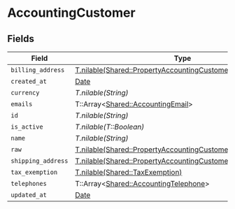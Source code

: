 # AccountingCustomer


## Fields

| Field                                                                                                                            | Type                                                                                                                             | Required                                                                                                                         | Description                                                                                                                      |
| -------------------------------------------------------------------------------------------------------------------------------- | -------------------------------------------------------------------------------------------------------------------------------- | -------------------------------------------------------------------------------------------------------------------------------- | -------------------------------------------------------------------------------------------------------------------------------- |
| `billing_address`                                                                                                                | [T.nilable(Shared::PropertyAccountingCustomerBillingAddress)](../../models/shared/propertyaccountingcustomerbillingaddress.md)   | :heavy_minus_sign:                                                                                                               | N/A                                                                                                                              |
| `created_at`                                                                                                                     | [Date](https://ruby-doc.org/stdlib-2.6.1/libdoc/date/rdoc/Date.html)                                                             | :heavy_minus_sign:                                                                                                               | N/A                                                                                                                              |
| `currency`                                                                                                                       | *T.nilable(String)*                                                                                                              | :heavy_minus_sign:                                                                                                               | N/A                                                                                                                              |
| `emails`                                                                                                                         | T::Array<[Shared::AccountingEmail](../../models/shared/accountingemail.md)>                                                      | :heavy_minus_sign:                                                                                                               | N/A                                                                                                                              |
| `id`                                                                                                                             | *T.nilable(String)*                                                                                                              | :heavy_minus_sign:                                                                                                               | N/A                                                                                                                              |
| `is_active`                                                                                                                      | *T.nilable(T::Boolean)*                                                                                                          | :heavy_minus_sign:                                                                                                               | N/A                                                                                                                              |
| `name`                                                                                                                           | *T.nilable(String)*                                                                                                              | :heavy_minus_sign:                                                                                                               | N/A                                                                                                                              |
| `raw`                                                                                                                            | [T.nilable(Shared::PropertyAccountingCustomerRaw)](../../models/shared/propertyaccountingcustomerraw.md)                         | :heavy_minus_sign:                                                                                                               | N/A                                                                                                                              |
| `shipping_address`                                                                                                               | [T.nilable(Shared::PropertyAccountingCustomerShippingAddress)](../../models/shared/propertyaccountingcustomershippingaddress.md) | :heavy_minus_sign:                                                                                                               | N/A                                                                                                                              |
| `tax_exemption`                                                                                                                  | [T.nilable(Shared::TaxExemption)](../../models/shared/taxexemption.md)                                                           | :heavy_minus_sign:                                                                                                               | N/A                                                                                                                              |
| `telephones`                                                                                                                     | T::Array<[Shared::AccountingTelephone](../../models/shared/accountingtelephone.md)>                                              | :heavy_minus_sign:                                                                                                               | N/A                                                                                                                              |
| `updated_at`                                                                                                                     | [Date](https://ruby-doc.org/stdlib-2.6.1/libdoc/date/rdoc/Date.html)                                                             | :heavy_minus_sign:                                                                                                               | N/A                                                                                                                              |